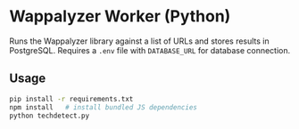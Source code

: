 # Wappalyzer Worker (Python)

Runs the Wappalyzer library against a list of URLs and stores results in PostgreSQL.
Requires a `.env` file with `DATABASE_URL` for database connection.

## Usage
```bash
pip install -r requirements.txt
npm install   # install bundled JS dependencies
python techdetect.py
```
